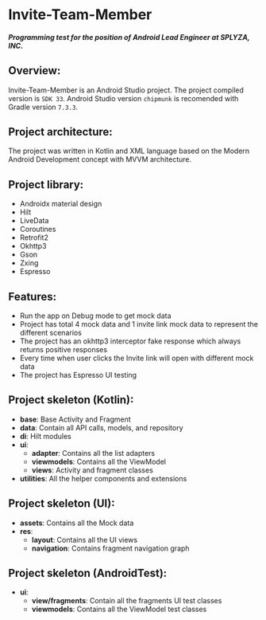 # Invite-Team-Member
##### Programming test for the position of Android Lead Engineer at SPLYZA, INC.

## Overview:
Invite-Team-Member is an Android Studio project. The project compiled version is `SDK 33`.  Android Studio version `chipmunk` is recomended with Gradle version `7.3.3`.

## Project architecture: 
The project was written in Kotlin and XML language based on the Modern Android Development concept with MVVM architecture. 

## Project library: 
- Androidx material design 
- Hilt
- LiveData 
- Coroutines 
- Retrofit2
- Okhttp3
- Gson
- Zxing
- Espresso

## Features:
- Run the app on Debug mode to get mock data
- Project has total 4 mock data and 1 invite link mock data to represent the different scenarios
- The project has an okhttp3 interceptor fake response which always returns positive responses
- Every time when user clicks the Invite link will open with different mock data
- The project has Espresso UI testing 


## Project skeleton (Kotlin): 
- **base**: Base Activity and Fragment
- **data**: Contain all API calls, models, and repository
- **di**: Hilt modules 
- **ui**: 
   - **adapter**: Contains all the list adapters
	- **viewmodels**: Contains all the ViewModel
	- **views**: Activity and fragment classes 
- **utilities**: All the helper components and extensions 

## Project skeleton (UI): 
- **assets**: Contains all the Mock data
- **res**: 
  - **layout**: Contains all the UI views
  - **navigation**: Contains fragment navigation graph

## Project skeleton (AndroidTest): 
- **ui**: 
  - **view/fragments**: Contain all the fragments UI test classes 
  - **viewmodels**: Contains all the ViewModel test classes


